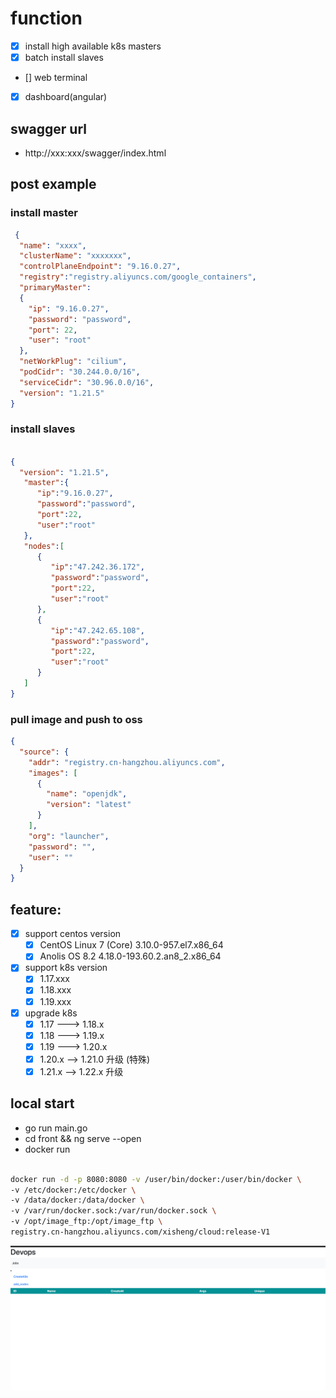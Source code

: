 # function

- [x] install high available k8s masters
- [x] batch install slaves
- [] web terminal
- [x] dashboard(angular)

## swagger url
- http://xxx:xxx/swagger/index.html

## post example
### install master
```json
 {
  "name": "xxxx",
  "clusterName": "xxxxxxx",
  "controlPlaneEndpoint": "9.16.0.27",
  "registry":"registry.aliyuncs.com/google_containers",
  "primaryMaster":
  {
    "ip": "9.16.0.27",
    "password": "password",
    "port": 22,
    "user": "root"
  },
  "netWorkPlug": "cilium",
  "podCidr": "30.244.0.0/16",
  "serviceCidr": "30.96.0.0/16",
  "version": "1.21.5"
}
```

### install slaves
```json

{
  "version": "1.21.5",
   "master":{
      "ip":"9.16.0.27",
      "password":"password",
      "port":22,
      "user":"root"
   },
   "nodes":[
      {
         "ip":"47.242.36.172",
         "password":"password",
         "port":22,
         "user":"root"
      },
      {
         "ip":"47.242.65.108",
         "password":"password",
         "port":22,
         "user":"root"
      }
   ]
}
```

### pull image and push to oss
```json
{
  "source": {
    "addr": "registry.cn-hangzhou.aliyuncs.com",
    "images": [
      {
        "name": "openjdk",
        "version": "latest"
      }
    ],
    "org": "launcher",
    "password": "",
    "user": ""
  }
}

```

## feature:
- [x] support centos version
    - [x]  CentOS Linux 7 (Core)   3.10.0-957.el7.x86_64
    - [x]  Anolis OS 8.2           4.18.0-193.60.2.an8_2.x86_64
    
- [x] support k8s version
    - [x] 1.17.xxx
    - [x] 1.18.xxx
    - [x] 1.19.xxx
  
- [x] upgrade k8s
    - [x] 1.17 ---> 1.18.x
    - [x] 1.18 ---> 1.19.x
    - [x] 1.19 ---> 1.20.x
    - [x] 1.20.x --> 1.21.0 升级 (特殊)
    - [x] 1.21.x --> 1.22.x 升级 
  
## local start
- go run main.go
- cd front && ng serve --open
- docker run 
```bash

docker run -d -p 8080:8080 -v /user/bin/docker:/user/bin/docker \
-v /etc/docker:/etc/docker \
-v /data/docker:/data/docker \
-v /var/run/docker.sock:/var/run/docker.sock \
-v /opt/image_ftp:/opt/image_ftp \
registry.cn-hangzhou.aliyuncs.com/xisheng/cloud:release-V1
```
![img.png](img.png)